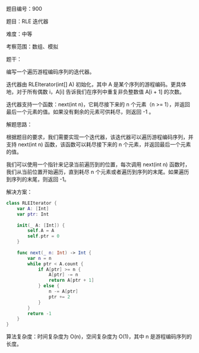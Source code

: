 题目编号：900

题目：RLE 迭代器

难度：中等

考察范围：数组、模拟

题干：

编写一个遍历游程编码序列的迭代器。

迭代器由 RLEIterator(int[] A) 初始化，其中 A 是某个序列的游程编码。更具体地，对于所有偶数 i，A[i] 告诉我们在序列中重复非负整数值 A[i + 1] 的次数。

迭代器支持一个函数：next(int n)，它耗尽接下来的 n 个元素（n >= 1），并返回最后一个元素的值。如果没有剩余的元素可供耗尽，则返回 -1 。

解题思路：

根据题目的要求，我们需要实现一个迭代器，该迭代器可以遍历游程编码序列，并支持 next(int n) 函数，该函数可以耗尽接下来的 n 个元素，并返回最后一个元素的值。

我们可以使用一个指针来记录当前遍历到的位置，每次调用 next(int n) 函数时，我们从当前位置开始遍历，直到耗尽 n 个元素或者遍历到序列的末尾。如果遍历到序列的末尾，则返回 -1。

解决方案：

```swift
class RLEIterator {
    var A: [Int]
    var ptr: Int
    
    init(_ A: [Int]) {
        self.A = A
        self.ptr = 0
    }
    
    func next(_ n: Int) -> Int {
        var n = n
        while ptr < A.count {
            if A[ptr] >= n {
                A[ptr] -= n
                return A[ptr + 1]
            } else {
                n -= A[ptr]
                ptr += 2
            }
        }
        return -1
    }
}
```

算法复杂度：时间复杂度为 O(n)，空间复杂度为 O(1)，其中 n 是游程编码序列的长度。